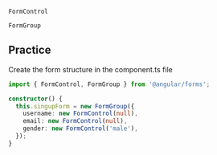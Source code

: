 `FormControl`

`FormGroup`
## Practice

Create the form structure in the component.ts file

```ts
import { FormControl, FormGroup } from '@angular/forms';

constructor() {
  this.singupForm = new FormGroup({
    username: new FormControl(null),
    email: new FormControl(null),
    gender: new FormControl('male'),
  });
}
```

